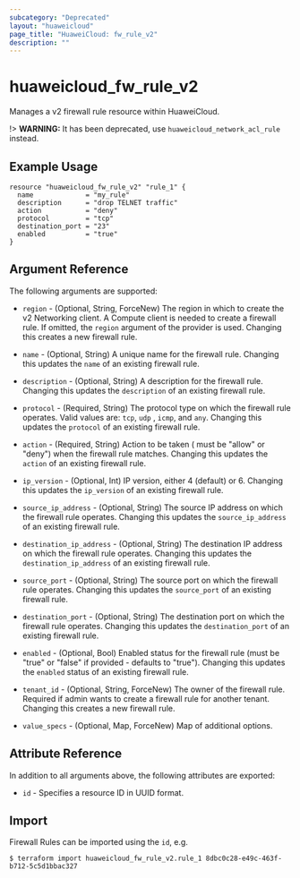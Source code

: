 ```yaml
---
subcategory: "Deprecated"
layout: "huaweicloud"
page_title: "HuaweiCloud: fw_rule_v2"
description: ""
---
```


# huaweicloud\_fw\_rule\_v2

Manages a v2 firewall rule resource within HuaweiCloud.

!> **WARNING:** It has been deprecated, use `huaweicloud_network_acl_rule` instead.

## Example Usage

```hcl
resource "huaweicloud_fw_rule_v2" "rule_1" {
  name             = "my_rule"
  description      = "drop TELNET traffic"
  action           = "deny"
  protocol         = "tcp"
  destination_port = "23"
  enabled          = "true"
}
```

## Argument Reference

The following arguments are supported:

* `region` - (Optional, String, ForceNew) The region in which to create the v2 Networking client. A Compute client is
  needed to create a firewall rule. If omitted, the
  `region` argument of the provider is used. Changing this creates a new firewall rule.

* `name` - (Optional, String) A unique name for the firewall rule. Changing this updates the `name` of an existing
  firewall rule.

* `description` - (Optional, String) A description for the firewall rule. Changing this updates the `description` of an
  existing firewall rule.

* `protocol` - (Required, String) The protocol type on which the firewall rule operates. Valid values are: `tcp`, `udp`
  , `icmp`, and `any`. Changing this updates the
  `protocol` of an existing firewall rule.

* `action` - (Required, String) Action to be taken ( must be "allow" or "deny") when the firewall rule matches. Changing
  this updates the `action` of an existing firewall rule.

* `ip_version` - (Optional, Int) IP version, either 4 (default) or 6. Changing this updates the `ip_version` of an
  existing firewall rule.

* `source_ip_address` - (Optional, String) The source IP address on which the firewall rule operates. Changing this
  updates the `source_ip_address` of an existing firewall rule.

* `destination_ip_address` - (Optional, String) The destination IP address on which the firewall rule operates. Changing
  this updates the `destination_ip_address`
  of an existing firewall rule.

* `source_port` - (Optional, String) The source port on which the firewall rule operates. Changing this updates
  the `source_port` of an existing firewall rule.

* `destination_port` - (Optional, String) The destination port on which the firewall rule operates. Changing this
  updates the `destination_port` of an existing firewall rule.

* `enabled` - (Optional, Bool) Enabled status for the firewall rule (must be "true"
  or "false" if provided - defaults to "true"). Changing this updates the
  `enabled` status of an existing firewall rule.

* `tenant_id` - (Optional, String, ForceNew) The owner of the firewall rule. Required if admin wants to create a
  firewall rule for another tenant. Changing this creates a new firewall rule.

* `value_specs` - (Optional, Map, ForceNew) Map of additional options.

## Attribute Reference

In addition to all arguments above, the following attributes are exported:

* `id` - Specifies a resource ID in UUID format.

## Import

Firewall Rules can be imported using the `id`, e.g.

```
$ terraform import huaweicloud_fw_rule_v2.rule_1 8dbc0c28-e49c-463f-b712-5c5d1bbac327
```
